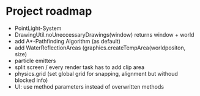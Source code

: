 # Project roadmap
- PointLight-System
- DrawingUtil.noUneccessaryDrawings(window) returns window + world
- add A*-Pathfinding Algorithm (as default)
- add WaterReflectionAreas (graphics.createTempArea(worldpositon, size)
- particle emitters
- split screen / every render task has to add clip area
- physics.grid (set global grid for snapping, alignment but withoud blocked info)
- UI: use method parameters instead of overwritten methods